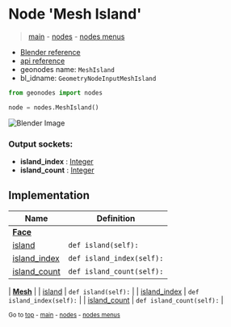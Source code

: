 # Node 'Mesh Island'

> [main](../structure.md) - [nodes](nodes.md) - [nodes menus](nodes_menus.md)

- [Blender reference](https://docs.blender.org/manual/en/latest/modeling/geometry_nodes/mesh/mesh_island.html)
- [api reference](https://docs.blender.org/api/current/bpy.types.GeometryNodeInputMeshIsland.html)
- geonodes name: `MeshIsland`
- bl_idname: `GeometryNodeInputMeshIsland`

```python
from geonodes import nodes

node = nodes.MeshIsland()
```

![Blender Image](https://docs.blender.org/manual/en/latest/_images/node-types_GeometryNodeInputMeshIsland.webp)

### Output sockets:

- **island_index** : [Integer](Integer.md)
- **island_count** : [Integer](Integer.md)

## Implementation

| Name | Definition |
|------|------------|
| **[Face](Face.md)** |
| [island](Face.md#island-property) | `def island(self):` |
| [island_index](Face.md#island_index-property) | `def island_index(self):` |
| [island_count](Face.md#island_count-property) | `def island_count(self):` |

| **[Mesh](Mesh.md)** |
| [island](Mesh.md#island-property) | `def island(self):` |
| [island_index](Mesh.md#island_index-property) | `def island_index(self):` |
| [island_count](Mesh.md#island_count-property) | `def island_count(self):` |

<sub>Go to [top](#node-Mesh-Island) - [main](../structure.md) - [nodes](nodes.md) - [nodes menus](nodes_menus.md)</sub>

